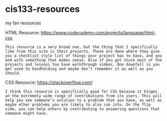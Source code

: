 # cis133-resources
my fav resources

HTML Resource: https://www.codecademy.com/projects/language/html-css

	This resource is a very broad one, but the thing that I specifically like from this site is their projects. These are done where they give you a checklist style list of things your project has to have, and you end with something that makes sense. Also if you get stuck most of the projects and lessons too have walkthrough videos. One downfall is you get used to handholding and maybe don’t remember it as well as you should.

CSS Resource: https://stackoverflow.com/

	I think this resource is specifically good for CSS because it hinges on the extremely wide range of contributions from its users. This will help you see someone’s solution to a problem that you have, as well as maybe other problems you are likely to also run into. On the flip side, you can help others by contributing to answering questions that someone might have.
